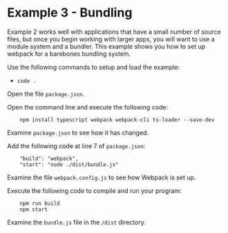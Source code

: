 # Example 3 - Bundling

Example 2 works well with applications that have a small number of source files, but once you begin working with larger apps, you will want to use a module system and a bundler. This example shows you how to set up webpack for a barebones bundling system.

Use the following commands to setup and load the example:

* `code .`

Open the file `package.json`.

Open the command line and execute the following code:

```
    npm install typescript webpack webpack-cli ts-loader --save-dev
```

Examine `package.json` to see how it has changed.

Add the following code at line 7 of `package.json`:

```
    "build": "webpack",
    "start": "node ./dist/bundle.js"
```

Examine the file `webpack.config.js` to see how Webpack is set up.

Execute the following code to compile and run your program: 

```
    npm run build
    npm start
```

Examine the `bundle.js` file in the `/dist` directory.